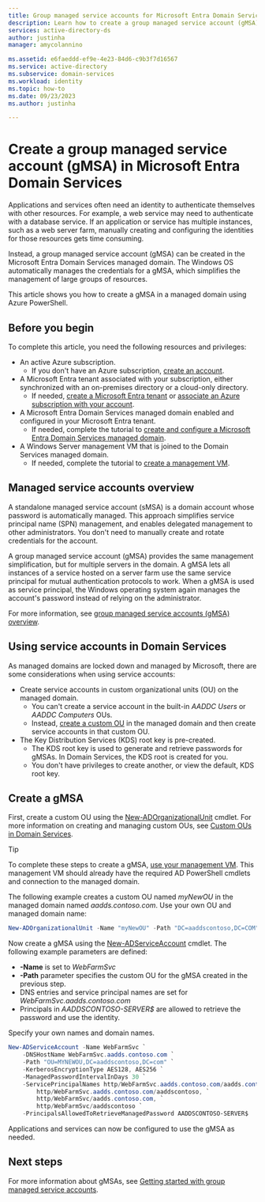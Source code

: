 ```yaml
---
title: Group managed service accounts for Microsoft Entra Domain Services | Microsoft Docs
description: Learn how to create a group managed service account (gMSA) for use with Microsoft Entra Domain Services managed domains
services: active-directory-ds
author: justinha
manager: amycolannino

ms.assetid: e6faeddd-ef9e-4e23-84d6-c9b3f7d16567
ms.service: active-directory
ms.subservice: domain-services
ms.workload: identity
ms.topic: how-to
ms.date: 09/23/2023
ms.author: justinha

---
```

# Create a group managed service account (gMSA) in Microsoft Entra Domain Services

Applications and services often need an identity to authenticate themselves with other resources. For example, a web service may need to authenticate with a database service. If an application or service has multiple instances, such as a web server farm, manually creating and configuring the identities for those resources gets time consuming.

Instead, a group managed service account (gMSA) can be created in the Microsoft Entra Domain Services managed domain. The Windows OS automatically manages the credentials for a gMSA, which simplifies the management of large groups of resources.

This article shows you how to create a gMSA in a managed domain using Azure PowerShell.

## Before you begin

To complete this article, you need the following resources and privileges:

* An active Azure subscription.
    * If you don't have an Azure subscription, [create an account](https://azure.microsoft.com/free/?WT.mc_id=A261C142F).
* A Microsoft Entra tenant associated with your subscription, either synchronized with an on-premises directory or a cloud-only directory.
    * If needed, [create a Microsoft Entra tenant][create-azure-ad-tenant] or [associate an Azure subscription with your account][associate-azure-ad-tenant].
* A Microsoft Entra Domain Services managed domain enabled and configured in your Microsoft Entra tenant.
    * If needed, complete the tutorial to [create and configure a Microsoft Entra Domain Services managed domain][create-azure-ad-ds-instance].
* A Windows Server management VM that is joined to the Domain Services managed domain.
    * If needed, complete the tutorial to [create a management VM][tutorial-create-management-vm].

## Managed service accounts overview

A standalone managed service account (sMSA) is a domain account whose password is automatically managed. This approach simplifies service principal name (SPN) management, and enables delegated management to other administrators. You don't need to manually create and rotate credentials for the account.

A group managed service account (gMSA) provides the same management simplification, but for multiple servers in the domain. A gMSA lets all instances of a service hosted on a server farm use the same service principal for mutual authentication protocols to work. When a gMSA is used as service principal, the Windows operating system again manages the account's password instead of relying on the administrator.

For more information, see [group managed service accounts (gMSA) overview][gmsa-overview].

<a name='using-service-accounts-in-azure-ad-ds'></a>

## Using service accounts in Domain Services

As managed domains are locked down and managed by Microsoft, there are some considerations when using service accounts:

* Create service accounts in custom organizational units (OU) on the managed domain.
    * You can't create a service account in the built-in *AADDC Users* or *AADDC Computers* OUs.
    * Instead, [create a custom OU][create-custom-ou] in the managed domain and then create service accounts in that custom OU.
* The Key Distribution Services (KDS) root key is pre-created.
    * The KDS root key is used to generate and retrieve passwords for gMSAs. In Domain Services, the KDS root is created for you.
    * You don't have privileges to create another, or view the default, KDS root key.

## Create a gMSA

First, create a custom OU using the [New-ADOrganizationalUnit][New-AdOrganizationalUnit] cmdlet. For more information on creating and managing custom OUs, see [Custom OUs in Domain Services][create-custom-ou].

> [!TIP]
> To complete these steps to create a gMSA, [use your management VM][tutorial-create-management-vm]. This management VM should already have the required AD PowerShell cmdlets and connection to the managed domain.

The following example creates a custom OU named *myNewOU* in the managed domain named *aadds.contoso.com*. Use your own OU and managed domain name:

```powershell
New-ADOrganizationalUnit -Name "myNewOU" -Path "DC=aaddscontoso,DC=COM"
```

Now create a gMSA using the [New-ADServiceAccount][New-ADServiceAccount] cmdlet. The following example parameters are defined:

* **-Name** is set to *WebFarmSvc*
* **-Path** parameter specifies the custom OU for the gMSA created in the previous step.
* DNS entries and service principal names are set for *WebFarmSvc.aadds.contoso.com*
* Principals in *AADDSCONTOSO-SERVER$* are allowed to retrieve the password and use the identity.

Specify your own names and domain names.

```powershell
New-ADServiceAccount -Name WebFarmSvc `
    -DNSHostName WebFarmSvc.aadds.contoso.com `
    -Path "OU=MYNEWOU,DC=aaddscontoso,DC=com" `
    -KerberosEncryptionType AES128, AES256 `
    -ManagedPasswordIntervalInDays 30 `
    -ServicePrincipalNames http/WebFarmSvc.aadds.contoso.com/aadds.contoso.com, `
        http/WebFarmSvc.aadds.contoso.com/aaddscontoso, `
        http/WebFarmSvc/aadds.contoso.com, `
        http/WebFarmSvc/aaddscontoso `
    -PrincipalsAllowedToRetrieveManagedPassword AADDSCONTOSO-SERVER$
```

Applications and services can now be configured to use the gMSA as needed.

## Next steps

For more information about gMSAs, see [Getting started with group managed service accounts][gmsa-start].

<!-- INTERNAL LINKS -->
[create-azure-ad-tenant]: /azure/active-directory/fundamentals/sign-up-organization
[associate-azure-ad-tenant]: /azure/active-directory/fundamentals/how-subscriptions-associated-directory
[create-azure-ad-ds-instance]: tutorial-create-instance.md
[tutorial-create-management-vm]: tutorial-create-management-vm.md
[create-custom-ou]: create-ou.md

<!-- EXTERNAL LINKS -->
[New-ADOrganizationalUnit]: /powershell/module/activedirectory/new-adorganizationalunit
[New-ADServiceAccount]: /powershell/module/activedirectory/new-adserviceaccount
[gmsa-overview]: /windows-server/security/group-managed-service-accounts/group-managed-service-accounts-overview
[gmsa-start]: /windows-server/security/group-managed-service-accounts/getting-started-with-group-managed-service-accounts

